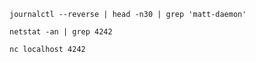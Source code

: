 `journalctl --reverse | head -n30 | grep 'matt-daemon'`

`netstat -an | grep 4242`

`nc localhost 4242`

